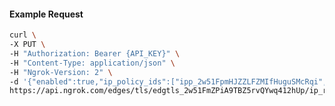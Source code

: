 <!-- Code generated for API Clients. DO NOT EDIT. -->
#### Example Request
```bash
curl \
-X PUT \
-H "Authorization: Bearer {API_KEY}" \
-H "Content-Type: application/json" \
-H "Ngrok-Version: 2" \
-d '{"enabled":true,"ip_policy_ids":["ipp_2w51FpmHJZZLFZMIfHuguSMcRqi","ipp_2w51FrLL4BDkuIR1hgGINOtzUy0"]}' \
https://api.ngrok.com/edges/tls/edgtls_2w51FmZPiA9TBZ5rvQYwq412hUp/ip_restriction
